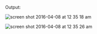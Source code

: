 Output:

![screen shot 2016-04-08 at 12 35 18 am](https://cloud.githubusercontent.com/assets/4596631/14374292/449c5b9e-fd22-11e5-9836-0171916861e5.png)

![screen shot 2016-04-08 at 12 35 26 am](https://cloud.githubusercontent.com/assets/4596631/14374293/45cc90ec-fd22-11e5-96a9-bb761c2f8b90.png)
